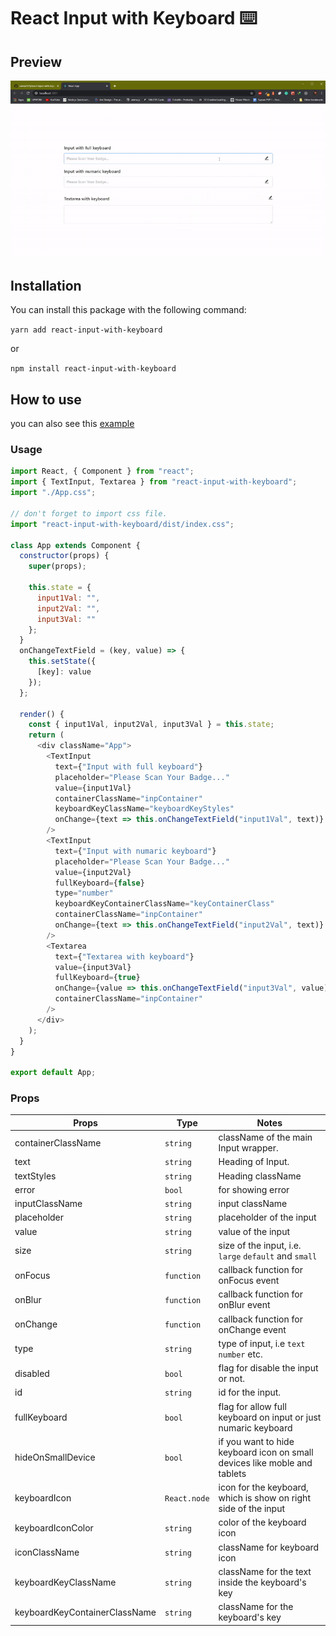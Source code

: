# React Input with Keyboard ⌨️

## Preview

![](previews/1.gif)

## Installation

You can install this package with the following command:

`yarn add react-input-with-keyboard`

or

`npm install react-input-with-keyboard`

## How to use

you can also see this [example](https://github.com/samad324/react-input-with-keyboard-example)

### Usage

```js
import React, { Component } from "react";
import { TextInput, Textarea } from "react-input-with-keyboard";
import "./App.css";

// don't forget to import css file.
import "react-input-with-keyboard/dist/index.css";

class App extends Component {
  constructor(props) {
    super(props);

    this.state = {
      input1Val: "",
      input2Val: "",
      input3Val: ""
    };
  }
  onChangeTextField = (key, value) => {
    this.setState({
      [key]: value
    });
  };

  render() {
    const { input1Val, input2Val, input3Val } = this.state;
    return (
      <div className="App">
        <TextInput
          text={"Input with full keyboard"}
          placeholder="Please Scan Your Badge..."
          value={input1Val}
          containerClassName="inpContainer"
          keyboardKeyClassName="keyboardKeyStyles"
          onChange={text => this.onChangeTextField("input1Val", text)}
        />
        <TextInput
          text={"Input with numaric keyboard"}
          placeholder="Please Scan Your Badge..."
          value={input2Val}
          fullKeyboard={false}
          type="number"
          keyboardKeyContainerClassName="keyContainerClass"
          containerClassName="inpContainer"
          onChange={text => this.onChangeTextField("input2Val", text)}
        />
        <Textarea
          text={"Textarea with keyboard"}
          value={input3Val}
          fullKeyboard={true}
          onChange={value => this.onChangeTextField("input3Val", value)}
          containerClassName="inpContainer"
        />
      </div>
    );
  }
}

export default App;
```

### Props

| Props                         | Type         | Notes                                                                     |
| ----------------------------- | ------------ | ------------------------------------------------------------------------- |
| containerClassName            | `string`     | className of the main Input wrapper.                                      |
| text                          | `string`     | Heading of Input.                                                         |
| textStyles                    | `string`     | Heading className                                                         |
| error                         | `bool`       | for showing error                                                         |
| inputClassName                | `string`     | input className                                                           |
| placeholder                   | `string`     | placeholder of the input                                                  |
| value                         | `string`     | value of the input                                                        |
| size                          | `string`     | size of the input, i.e. `large` `default` and `small`                     |
| onFocus                       | `function`   | callback function for onFocus event                                       |
| onBlur                        | `function`   | callback function for onBlur event                                        |
| onChange                      | `function`   | callback function for onChange event                                      |
| type                          | `string`     | type of input, i.e `text` `number` etc.                                   |
| disabled                      | `bool`       | flag for disable the input or not.                                        |
| id                            | `string`     | id for the input.                                                         |
| fullKeyboard                  | `bool`       | flag for allow full keyboard on input or just numaric keyboard            |
| hideOnSmallDevice             | `bool`       | if you want to hide keyboard icon on small devices like moble and tablets |
| keyboardIcon                  | `React.node` | icon for the keyboard, which is show on right side of the input           |
| keyboardIconColor             | `string`     | color of the keyboard icon                                                |
| iconClassName                 | `string`     | className for keyboard icon                                               |
| keyboardKeyClassName          | `string`     | className for the text inside the keyboard's key                          |
| keyboardKeyContainerClassName | `string`     | className for the keyboard's key                                          |
